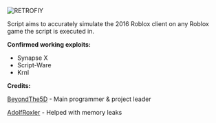 ![RETROFIY](https://cdn.discordapp.com/attachments/947197644076351591/1010407584198565948/Title.png)

Script aims to accurately simulate the 2016 Roblox client on any Roblox game the script is executed in.

**Confirmed working exploits:**
- Synapse X
- Script-Ware
- Krnl

**Credits:**

[BeyondThe5D](https://github.com/BeyondThe5D) - Main programmer & project leader

[AdolfRoxler](https://github.com/AdolfRoxler) - Helped with memory leaks
